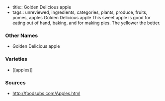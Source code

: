 - title:: Golden Delicious apple
- tags:: unreviewed, ingredients, categories, plants, produce, fruits, pomes, apples
Golden Delicious apple This sweet apple is good for eating out of hand, baking, and for making pies. The yellower the better.

### Other Names

* Golden Delicious apple

### Varieties

* [[apples]]

### Sources
* http://foodsubs.com/Apples.html
